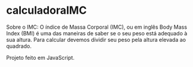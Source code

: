 # calculadoraIMC

Sobre o IMC:
O índice de Massa Corporal (IMC), ou em inglês Body Mass Index (BMI) é uma das maneiras de saber se o seu peso está adequado à sua altura. Para calcular devemos dividir seu peso pela altura elevada ao quadrado.

Projeto feito em JavaScript.
